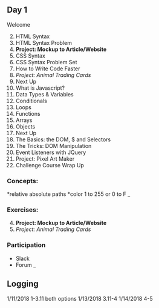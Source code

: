 ## Day 1
Welcome

2. HTML Syntax
3. HTML Syntax Problem
4. **Project: Mockup to Article/Website**
5. CSS Syntax
6. CSS Syntax Problem Set
7. How to Write Code Faster
8. _Project: Animal Trading Cards_
9. Next Up
10. What is Javascript?
11. Data Types & Variables
12. Conditionals
13. Loops 
14. Functions
15. Arrays
16. Objects
17. Next Up
18. The Basics: the DOM, $ and Selectors
19. The Tricks: DOM Manipulation
20. Event Listeners with JQuery
21. Project: Pixel Art Maker
22. Challenge Course Wrap Up


### Concepts:
*relative absolute paths
*color 1 to 255 or 0 to F
_
### Exercises:
4. **Project: Mockup to Article/Website**
8. _Project: Animal Trading Cards_

### Participation
* Slack
* Forum
_


## Logging
1/11/2018 1-3.11 both options
1/13/2018 3.11-4
1/14/2018 4-5

